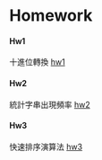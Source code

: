 # Homework #
#### Hw1 ####
十進位轉換 [hw1](https://github.com/bo-lin-chen/Homework/tree/main/hw1)
#### Hw2 ####
統計字串出現頻率 [hw2](https://github.com/bo-lin-chen/Homework/tree/main/hw2)
#### Hw3 ####
快速排序演算法 [hw3](https://github.com/bo-lin-chen/Homework/tree/main/hw3)

